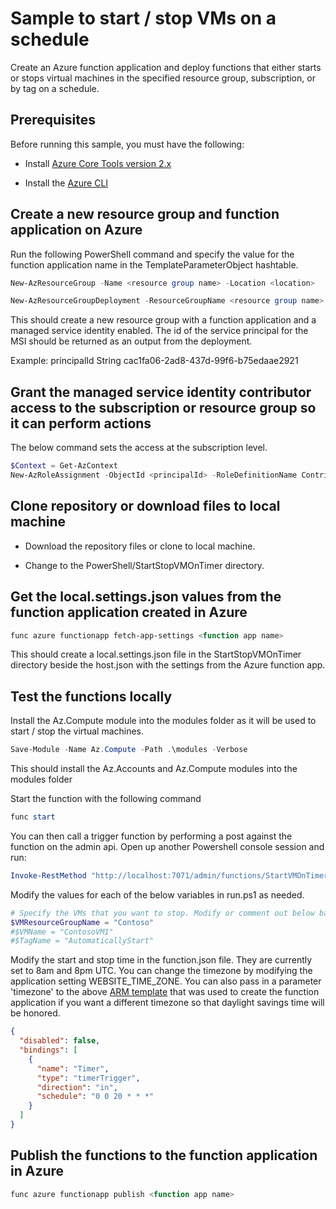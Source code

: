 # Sample to start / stop VMs on a schedule

Create an Azure function application and deploy functions that either starts or stops virtual machines in the specified resource group, subscription, or by tag on a schedule.

## Prerequisites

Before running this sample, you must have the following:

+ Install [Azure Core Tools version 2.x](https://docs.microsoft.com/en-us/azure/azure-functions/functions-run-local)

+ Install the [Azure CLI](https://docs.microsoft.com/en-us/cli/azure/install-azure-cli)

## Create a new resource group and function application on Azure

Run the following PowerShell command and specify the value for the function application name in the TemplateParameterObject hashtable.

```powershell
New-AzResourceGroup -Name <resource group name> -Location <location>

New-AzResourceGroupDeployment -ResourceGroupName <resource group name> -TemplateParameterObject @{"functionAppName" = "<your function app name>"} -TemplateUri "https://raw.githubusercontent.com/eamonoreilly/AzureFunctions/master/PowerShell/ConsumptionAppWithTemplate/azuredeploy.json" -verbose
```

This should create a new resource group with a function application and a managed service identity enabled. The id of the service principal for the MSI should be returned as an output from the deployment.

Example: principalId    String   cac1fa06-2ad8-437d-99f6-b75edaae2921

## Grant the managed service identity contributor access to the subscription or resource group so it can perform actions

The below command sets the access at the subscription level.

```powershell
$Context = Get-AzContext
New-AzRoleAssignment -ObjectId <principalId> -RoleDefinitionName Contributor -Scope "/subscriptions/$($Context.Subscription)"
```

## Clone repository or download files to local machine

+ Download the repository files or clone to local machine.

+ Change to the PowerShell/StartStopVMOnTimer directory.

## Get the local.settings.json values from the function application created in Azure

```powershell
func azure functionapp fetch-app-settings <function app name>
```

This should create a local.settings.json file in the StartStopVMOnTimer directory beside the host.json with the settings from the Azure function app.

## Test the functions locally

Install the Az.Compute module into the modules folder as it will be used to start / stop the virtual machines.

```powershell
Save-Module -Name Az.Compute -Path .\modules -Verbose
```

This should install the Az.Accounts and Az.Compute modules into the modules folder

Start the function with the following command

```powershell
func start
```

You can then call a trigger function by performing a post against the function on the admin api. Open up another Powershell console session and run:

```powershell
Invoke-RestMethod "http://localhost:7071/admin/functions/StartVMOnTimer" -Method post -Body '{}' -ContentType "application/json"
```

Modify the values for each of the below variables in run.ps1 as needed.

```powershell
# Specify the VMs that you want to stop. Modify or comment out below based on which VMs to check.
$VMResourceGroupName = "Contoso"
#$VMName = "ContosoVM1"
#$TagName = "AutomaticallyStart"
```

Modify the start and stop time in the function.json file. They are currently set to 8am and 8pm UTC. You can change the timezone by modifying the application setting WEBSITE_TIME_ZONE. You can also pass in a parameter 'timezone' to the above [ARM template](https://raw.githubusercontent.com/eamonoreilly/AzureFunctions/master/PowerShell/ConsumptionAppWithTemplate/azuredeploy.json) that was used to create the function application if you want a different timezone so that daylight savings time will be honored.

```json
{
  "disabled": false,
  "bindings": [
    {
      "name": "Timer",
      "type": "timerTrigger",
      "direction": "in",
      "schedule": "0 0 20 * * *"
    }
  ]
}
```

## Publish the functions to the function application in Azure

```powershell
func azure functionapp publish <function app name>
```
